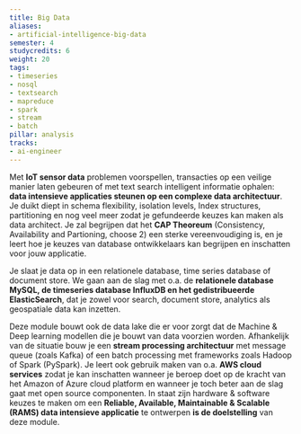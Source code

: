 ```yaml
---
title: Big Data
aliases: 
- artificial-intelligence-big-data
semester: 4
studycredits: 6
weight: 20
tags:
- timeseries 
- nosql 
- textsearch 
- mapreduce 
- spark 
- stream 
- batch
pillar: analysis
tracks: 
- ai-engineer
---
```


Met **IoT sensor data** problemen voorspellen, transacties op een veilige manier laten gebeuren of met text search intelligent informatie ophalen: **data intensieve applicaties steunen op een complexe data architectuur**. Je duikt diept in schema flexibility, isolation levels, Index structures, partitioning en nog veel meer zodat je gefundeerde keuzes kan maken als data architect. Je zal begrijpen dat het **CAP Theoreum** (Consistency, Availability and Partioning, choose 2) een sterke vereenvoudiging is, en je leert hoe je keuzes van database ontwikkelaars kan begrijpen en inschatten voor jouw applicatie.


Je slaat je data op in een relationele database, time series database of document store. We gaan aan de slag met o.a. de **relationele database MySQL, de timeseries database InfluxDB en het gedistribueerde ElasticSearch**, dat je zowel voor search, document store, analytics als geospatiale data kan inzetten.


Deze module bouwt ook de data lake die er voor zorgt dat de Machine & Deep learning modellen die je bouwt van data voorzien worden. Afhankelijk van de situatie bouw je een **stream processing architectuur** met message queue (zoals Kafka) of een batch processing met frameworks zoals Hadoop of Spark (PySpark).
Je leert ook gebruik maken van o.a. **AWS cloud services** zodat je kan inschatten wanneer je beroep doet op de kracht van het Amazon of Azure cloud platform en wanneer je toch beter aan de slag gaat met open source componenten. 
In staat zijn hardware & software keuzes te maken om een **Reliable, Available, Maintainable & Scalable (RAMS) data intensieve applicatie** te ontwerpen **is de doelstelling** van deze module.

